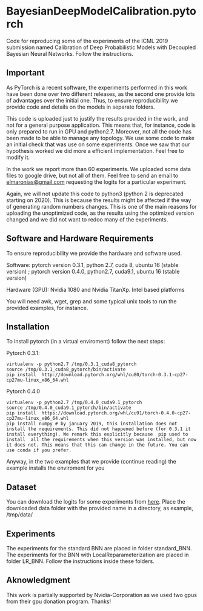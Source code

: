 # BayesianDeepModelCalibration.pytorch
Code for reproducing some of the experiments of the ICML 2019 submission named Calibration of Deep Probabilistic Models with Decoupled Bayesian Neural Networks. Follow the instructions.

## Important

As PyTorch is a recent software, the experiments performed in this work have been done over two different releases, as the second one provide lots of advantages over the initial one. Thus, to ensure reproducibility we provide code and details on the models in separate folders. 

This code is uploaded just to justify the results provided in the work, and not for a general purpose application. This means that, for instance, code is only prepared to run in GPU and python2.7. Moreover, not all the code has been made to be able to manage any topology. We use some code to make an initial check that was use on some experiments. Once we saw that our hypothesis worked we did more a efficient implementation. Feel free to modify it. 

In the work we report more than 60 experiments. We uploaded some data files to google drive, but not all of them. Feel free to send an email to [elmaronias@gmail.com](elmaronias@gmail.com) requesting the logits for a particular experiment.

Again, we will not update this code to python3 (python 2 is deprecated starting on 2020). This is because the results might be affected if the way of generating random numbers changes. This is one of the main reasons for uploading the unoptimized code, as the results using the optimized version changed and we did not want to redoo many of the experiments. 

## Software and Hardware Requirements

To ensure reproducibility we provide the hardware and software used.

Software: pytorch version 0.3.1, python 2.7, cuda 8, ubuntu 16 (stable version) ; pytorch version 0.4.0, python2.7, cuda9.1, ubuntu 16 (stable version)

Hardware (GPU): Nvidia 1080 and Nvidia TitanXp. Intel based platforms

You will need awk, wget, grep and some typical unix tools to run the provided examples, for instance.

## Installation

To install pytorch (in a virtual enviroment) follow the next steps:

Pytorch 0.3.1:

   ```
   virtualenv -p python2.7 /tmp/0.3.1_cuda8_pytorch
   source /tmp/0.3.1_cuda8_pytorch/bin/activate
   pip install  http://download.pytorch.org/whl/cu80/torch-0.3.1-cp27-cp27mu-linux_x86_64.whl
   ```

Pytorch 0.4.0

  ```
  virtualenv -p python2.7 /tmp/0.4.0_cuda9.1_pytorch
  source /tmp/0.4.0_cuda9.1_pytorch/bin/activate
  pip install  https://download.pytorch.org/whl/cu91/torch-0.4.0-cp27-cp27mu-linux_x86_64.whl
  pip install numpy # by january 2019, this installation does not install the requirements. This did not happened before (for 0.3.1 it install everything). We remark this explicitly because  pip used to install  all the requirements when this version was installed, but now it does not. This means that this can change in the future. You can use conda if you prefer. 
  ```

Anyway, in the two examples that we provide (continue reading) the example installs the enviroment for you

## Dataset

You can download the logits for some experiments from [here](https://drive.google.com/drive/folders/1uJ06kNMDRGcZ-6xjxHYtqwC6ea4eSGcl?usp=sharing). Place the downloaded data folder with the provided name in a directory, as example, /tmp/data/

## Experiments

The experiments for the standard BNN are placed in folder standard_BNN. The experiments for the BNN with LocalReparameterization are placed in folder LR_BNN. Follow the instructions inside these folders. 

## Aknowledgment

This work is partially supported by Nvidia-Corporation as we used two gpus from their gpu donation program. Thanks!
